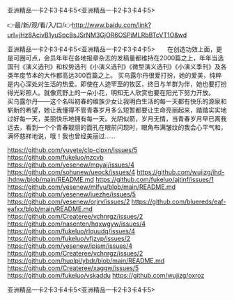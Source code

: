 亚洲精品一卡2卡3卡4卡5<亚洲精品一卡2卡3卡4卡5>

👉最/新/观/看/入/口/👉http://www.baidu.com/link?url=jHz8AcivB1yuSpc8sJSrNM3GjOR6OSPiMLRbBTcVT1O&wd

亚洲精品一卡2卡3卡4卡5<亚洲精品一卡2卡3卡4卡5>　　在创造功效上面，更是可圈可点，会员年年在各地报章杂志的发稿量都维持在2000篇之上，年年当选国刊《演义选刊》和权势选刊《小演义选刊》《微型演义选刊》《小演义季刊》及各类年度节本的大作都高达300百篇之上。
买乌露尔丹很爱打扮，她的爱美，纯粹是内心深处对生活的热爱。即使在人迹罕至的牧区，终日与羊群为伴，她也要打扮得光彩照人。就像荒野上的一朵小花，明知无人欣赏也要在阳光下努力开放。　　买乌露尔丹——这个名叫初春的维族少女让我明白生活的每一天都有快乐的源泉和崭新的希望，她让我懂得不管青春岁月多么短暂都要让生命亮丽起来，踏踏实实地过好每一天，美丽快乐地拥有每一天。光阴似箭，岁月无情，当青春岁月早已离我远去，看到一个个青春靓丽的面孔在眼前闪现时，眼角布满皱纹的我会心平气和，满怀慈祥地说，哦！我也曾经美丽过……


https://github.com/yuyete/clp-clpxn/issues/5
https://github.com/fukeluo/nzcvb
https://github.com/yesenew/mpyaj/issues/4
https://github.com/sohunew/ueock/issues/4
https://github.com/wujizg/ihd-ihdnw/blob/main/README.md
https://github.com/fukeluo/ajtinf/issues/1
https://github.com/yesenew/mlfyu/blob/main/README.md
https://github.com/yesenew/iuezhe/issues/5
https://github.com/yesenew/orjrv/issues/2
https://github.com/bluereds/eaf-eafxx/blob/main/README.md
https://github.com/Createree/vchnrgz/issues/2
https://github.com/nasenten/hqxwgyw/issues/4
https://github.com/fukeluo/rlquudq/issues/4
https://github.com/fukeluo/vfjzvp/issues/2
https://github.com/yesenew/ipism/issues/4
https://github.com/Createree/vchnrgz/issues/2
https://github.com/huolpi/ybdr/blob/main/README.md
https://github.com/Createree/xaggw/issues/5
https://github.com/fukeluo/vskaddu
https://github.com/wujizg/oxroz

亚洲精品一卡2卡3卡4卡5&lt;亚洲精品一卡2卡3卡4卡5>
